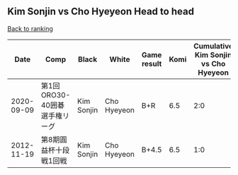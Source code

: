 ## Kim Sonjin vs Cho Hyeyeon Head to head

[Back to ranking](../../index.md)




| **Date** | **Comp** | **Black** | **White** | **Game result** | **Komi** | **Cumulative Kim Sonjin vs Cho Hyeyeon** | **Kim Sonjin streak** | **Cho Hyeyeon streak** | 
| --- | --- | --- | --- | --- | --- | --- | --- | --- |
| 2020-09-09 | 第1回ORO30-40囲碁選手権リーグ | Kim Sonjin | Cho Hyeyeon | B+R | 6.5 | 2:0 | 2 | 0 | 
| 2012-11-19 | 第8期圓益杯十段戦1回戦 | Kim Sonjin | Cho Hyeyeon | B+4.5 | 6.5 | 1:0 | 1 | 0 |





